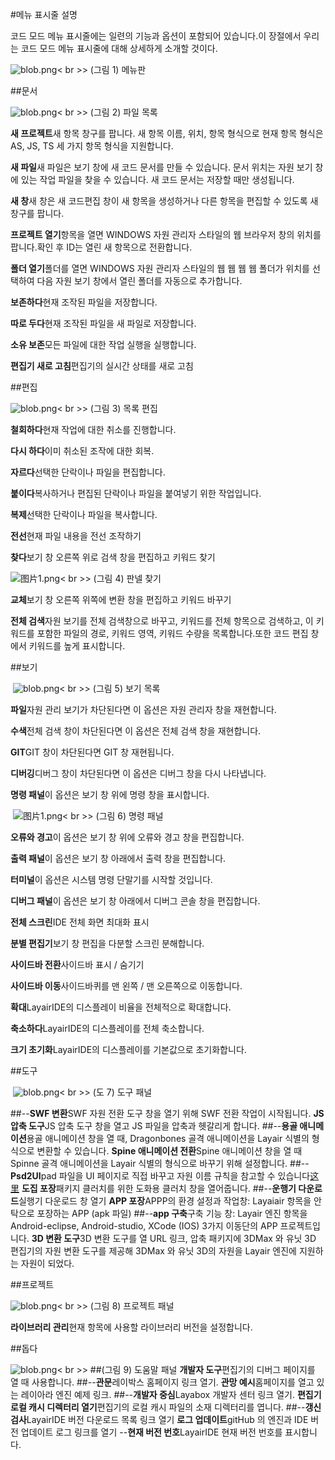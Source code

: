 #메뉴 표시줄 설명

코드 모드 메뉴 표시줄에는 일련의 기능과 옵션이 포함되어 있습니다.이 장절에서 우리는 코드 모드 메뉴 표시줄에 대해 상세하게 소개할 것이다.

 ![blob.png](img/1.png)< br >>
(그림 1) 메뉴판



 



##문서

​![blob.png](img/2.png)< br >>
(그림 2) 파일 목록



​**새 프로젝트**새 항목 창구를 팝니다. 새 항목 이름, 위치, 항목 형식으로 현재 항목 형식은 AS, JS, TS 세 가지 항목 형식을 지원합니다.

​**새 파일**새 파일은 보기 창에 새 코드 문서를 만들 수 있습니다. 문서 위치는 자원 보기 창에 있는 작업 파일을 찾을 수 있습니다. 새 코드 문서는 저장할 때만 생성됩니다.

​**새 창**새 창은 새 코드편집 창이 새 항목을 생성하거나 다른 항목을 편집할 수 있도록 새 창구를 팝니다.

​**프로젝트 열기**항목을 열면 WINDOWS 자원 관리자 스타일의 웹 브라우저 창의 위치를 팝니다.확인 후 ID는 열린 새 항목으로 전환합니다.

​**폴더 열기**폴더를 열면 WINDOWS 자원 관리자 스타일의 웹 웹 웹 웹 폴더가 위치를 선택하여 다음 자원 보기 창에서 열린 폴더를 자동으로 추가합니다.

​**보존하다**현재 조작된 파일을 저장합니다.

​**따로 두다**현재 조작된 파일을 새 파일로 저장합니다.

​**소유 보존**모든 파일에 대한 작업 실행을 실행합니다.

​**편집기 새로 고침**편집기의 실시간 상태를 새로 고침







  



##편집

​![blob.png](img/3.png)< br >>
(그림 3) 목록 편집

​**철회하다**현재 작업에 대한 취소를 진행합니다.

​**다시 하다**이미 취소된 조작에 대한 회복.

​**자르다**선택한 단락이나 파일을 편집합니다.

​**붙이다**복사하거나 편집된 단락이나 파일을 붙여넣기 위한 작업입니다.

​**복제**선택한 단락이나 파일을 복사합니다.

​**전선**현재 파일 내용을 전선 조작하기

​**찾다**보기 창 오른쪽 위로 검색 창을 편집하고 키워드 찾기

​![图片1.png](img/4.png)< br >>
(그림 4) 판넬 찾기

​**교체**보기 창 오른쪽 위쪽에 변환 창을 편집하고 키워드 바꾸기

​**전체 검색**자원 보기를 전체 검색창으로 바꾸고, 키워드를 전체 항목으로 검색하고, 이 키워드를 포함한 파일의 경로, 키워드 영역, 키워드 수량을 목록합니다.또한 코드 편집 창에서 키워드를 높게 표시합니다.



 







##보기



​        ![blob.png](img/5.png)< br >>
(그림 5) 보기 목록

​**파일**자원 관리 보기가 차단된다면 이 옵션은 자원 관리자 창을 재현합니다.

​**수색**전체 검색 창이 차단된다면 이 옵션은 전체 검색 창을 재현합니다.

​**GIT**GIT 창이 차단된다면 GIT 창 재현됩니다.

​**디버깅**디버그 창이 차단된다면 이 옵션은 디버그 창을 다시 나타냅니다.

​**명령 패널**이 옵션은 보기 창 위에 명령 창을 표시합니다.



​        ![图片1.png](img/6.png)< br >>
(그림 6) 명령 패널

​**오류와 경고**이 옵션은 보기 창 위에 오류와 경고 창을 편집합니다.

​**출력 패널**이 옵션은 보기 창 아래에서 출력 창을 편집합니다.

​**터미널**이 옵션은 시스템 명령 단말기를 시작할 것입니다.

​**디버그 패널**이 옵션은 보기 창 아래에서 디버그 콘솔 창을 편집합니다.

​**전체 스크린**IDE 전체 화면 최대화 표시

​**분별 편집기**보기 창 편집을 다분할 스크린 분해합니다.

​**사이드바 전환**사이드바 표시 / 숨기기

​**사이드바 이동**사이드바퀴를 맨 왼쪽 / 맨 오른쪽으로 이동합니다.

​**확대**LayairIDE의 디스플레이 비율을 전체적으로 확대합니다.

​**축소하다**LayairIDE의 디스플레이를 전체 축소합니다.

​**크기 초기화**LayairIDE의 디스플레이를 기본값으로 초기화합니다.





##도구



​        ![blob.png](img/7.png)< br >>
(도 7) 도구 패널

##--**SWF 변환**SWF 자원 전환 도구 창을 열기 위해 SWF 전환 작업이 시작됩니다. **JS 압축 도구**JS 압축 도구 창을 열고 JS 파일을 압축과 헷갈리게 합니다.
##--**용골 애니메이션**용골 애니메이션 창을 열 때, Dragonbones 골격 애니메이션을 Layair 식별의 형식으로 변환할 수 있습니다. **Spine 애니메이션 전환**Spine 애니메이션 창을 열 때 Spinne 골격 애니메이션을 Layair 식별의 형식으로 바꾸기 위해 설정합니다.
##--**Psd2UI**pad 파일을 UI 페이지로 직접 바꾸고 자원 이름 규칙을 참고할 수 있습니다[这里](https://ask.layabox.com/question/7365) **도집 포장**패키지 클러치를 위한 도화용 클러치 창을 열어줍니다.
##--**운행기 다운로드**실행기 다운로드 창 열기 **APP 포장**APPP의 환경 설정과 작업창: Layaiair 항목을 안탁으로 포장하는 APP (apk 파일)
##--**app 구축**구축 기능 창: Layair 엔진 항목을 Android-eclipse, Android-studio, XCode (IOS) 3가지 이동단의 APP 프로젝트입니다. **3D 변환 도구**3D 변환 도구를 열 URL 링크, 압축 패키지에 3DMax 와 유닛 3D 편집기의 자원 변환 도구를 제공해 3DMax 와 유닛 3D의 자원을 Layair 엔진에 지원하는 자원이 되었다.





##프로젝트

​![blob.png](img/8.png)< br >>
(그림 8) 프로젝트 패널

​**라이브러리 관리**현재 항목에 사용할 라이브러리 버전을 설정합니다.





##돕다

​![blob.png](img/9.png)< br >>
##(그림 9) 도움말 패널 **개발자 도구**편집기의 디버그 페이지를 열 때 사용합니다.
##--**관문**레이박스 홈페이지 링크 열기. **관망 예시**홈페이지를 열고 있는 레이아라 엔진 예제 링크.
##--**개발자 중심**Layabox 개발자 센터 링크 열기. **편집기 로컬 캐시 디렉터리 열기**편집기의 로컬 캐시 파일의 소재 디렉터리를 엽니다.
##--**갱신 검사**LayairIDE 버전 다운로드 목록 링크 열기 **로그 업데이트**gitHub 의 엔진과 IDE 버전 업데이트 로그 링크를 열기
--**현재 버전 번호**LayairIDE 현재 버전 번호를 표시합니다.